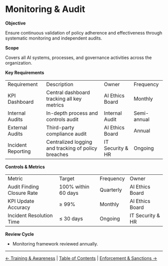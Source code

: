 # Monitoring & Audit

**Objective**

Ensure continuous validation of policy adherence and effectiveness through systematic monitoring and independent audits.

**Scope**

Covers all AI systems, processes, and governance activities across the organization.

**Key Requirements**

|     |     |     |     |
| --- | --- | --- | --- |
| Requirement | Description | Owner | Frequency |
| KPI Dashboard | Central dashboard tracking all key metrics | AI Ethics Board | Monthly |
| Internal Audits | In-depth process and controls audit | Internal Audit | Semi-annual |
| External Audits | Third-party compliance audit | AI Ethics Board | Annual |
| Incident Reporting | Centralized logging and tracking of policy breaches | IT Security & HR | Ongoing |

**Controls & Metrics**

|     |     |     |     |
| --- | --- | --- | --- |
| Metric | Target | Frequency | Owner |
| Audit Finding Closure Rate | 100% within 60 days | Quarterly | AI Ethics Board |
| KPI Update Accuracy | ≥ 99% | Monthly | AI Ethics Board |
| Incident Resolution Time | ≤ 30 days | Ongoing | IT Security & HR |

**Review Cycle**

*   Monitoring framework reviewed annually.

---

[← Training & Awareness](15-Training-and-Awareness.md) | [Table of Contents](00-Table-of-Contents.md) | [Enforcement & Sanctions →](17-Enforcement-and-Sanctions.md)
